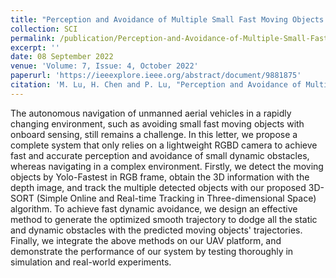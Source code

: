 ```yaml
---
title: "Perception and Avoidance of Multiple Small Fast Moving Objects for Quadrotors With Only Low-Cost RGBD Camera"
collection: SCI
permalink: /publication/Perception-and-Avoidance-of-Multiple-Small-Fast-Moving-Objects
excerpt: ''
date: 08 September 2022
venue: 'Volume: 7, Issue: 4, October 2022'
paperurl: 'https://ieeexplore.ieee.org/abstract/document/9881875'
citation: 'M. Lu, H. Chen and P. Lu, "Perception and Avoidance of Multiple Small Fast Moving Objects for Quadrotors With Only Low-Cost RGBD Camera," in IEEE Robotics and Automation Letters, vol. 7, no. 4, pp. 11657-11664, Oct. 2022, doi: 10.1109/LRA.2022.3205114.}'
---
```


The autonomous navigation of unmanned aerial vehicles in a rapidly changing environment, such as avoiding small fast moving objects with onboard sensing, still remains a challenge. In this letter, we propose a complete system that only relies on a lightweight RGBD camera to achieve fast and accurate perception and avoidance of small dynamic obstacles, whereas navigating in a complex environment. Firstly, we detect the moving objects by Yolo-Fastest in RGB frame, obtain the 3D information with the depth image, and track the multiple detected objects with our proposed 3D-SORT (Simple Online and Real-time Tracking in Three-dimensional Space) algorithm. To achieve fast dynamic avoidance, we design an effective method to generate the optimized smooth trajectory to dodge all the static and dynamic obstacles with the predicted moving objects' trajectories. Finally, we integrate the above methods on our UAV platform, and demonstrate the performance of our system by testing thoroughly in simulation and real-world experiments.
